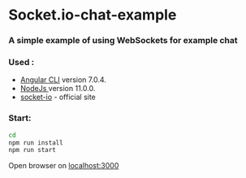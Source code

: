 # Socket.io-chat-example

### A simple example of using WebSockets for example chat

### Used :
+ [Angular CLI](https://github.com/angular/angular-cli) version 7.0.4.
+ [NodeJs ]() version 11.0.0.
+ [socket-io](https://socket.io/) - official site

### Start:
```bash
cd 
npm run install
npm run start
```

Open browser on [localhost:3000](http://localhost:3000)
